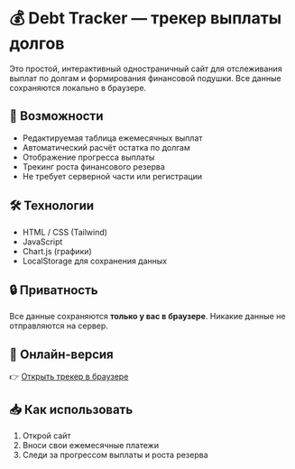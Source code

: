 # 💰 Debt Tracker — трекер выплаты долгов

Это простой, интерактивный одностраничный сайт для отслеживания выплат по долгам и формирования финансовой подушки. Все данные сохраняются локально в браузере.

## 🚀 Возможности

- Редактируемая таблица ежемесячных выплат
- Автоматический расчёт остатка по долгам
- Отображение прогресса выплаты
- Трекинг роста финансового резерва
- Не требует серверной части или регистрации

## 🛠️ Технологии

- HTML / CSS (Tailwind)
- JavaScript
- Chart.js (графики)
- LocalStorage для сохранения данных

## 🔒 Приватность

Все данные сохраняются **только у вас в браузере**. Никакие данные не отправляются на сервер.

## 🔗 Онлайн-версия

👉 [Открыть трекер в браузере](https://<твой-логин>.github.io/debt-tracker/)

## 📥 Как использовать

1. Открой сайт
2. Вноси свои ежемесячные платежи
3. Следи за прогрессом выплаты и роста резерва

